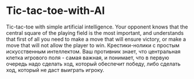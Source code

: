 # Tic-tac-toe-with-AI
Tic-tac-toe with simple artificial intelligence. Your opponent knows that the central square of the playing field is the most important, and understands that first of all you need to make a move that will ensure victory, or make a move that will not allow the player to win.   Крестики-нолики с простым искусственным интеллектом. Ваш противник знает, что центральная клетка игрового поля  - самая важная, и понимает, что в первую очередь надо сделать ход, который обеспечит победу, либо сделать ход, который не даст выиграть игроку.
